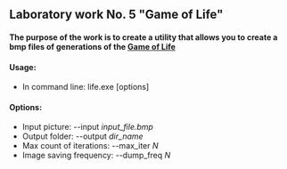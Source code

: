 ## Laboratory work No. 5 "Game of Life"
#### The purpose of the work is to create a utility that allows you to create a bmp files of generations of the [Game of Life](https://en.wikipedia.org/wiki/Conway%27s_Game_of_Life)
#### Usage:
* In command line: life.exe [options]
#### Options:
* Input picture: --input *input_file.bmp*
* Output folder: --output *dir_name*
* Max count of iterations: --max_iter *N*
* Image saving frequency: --dump_freq *N*